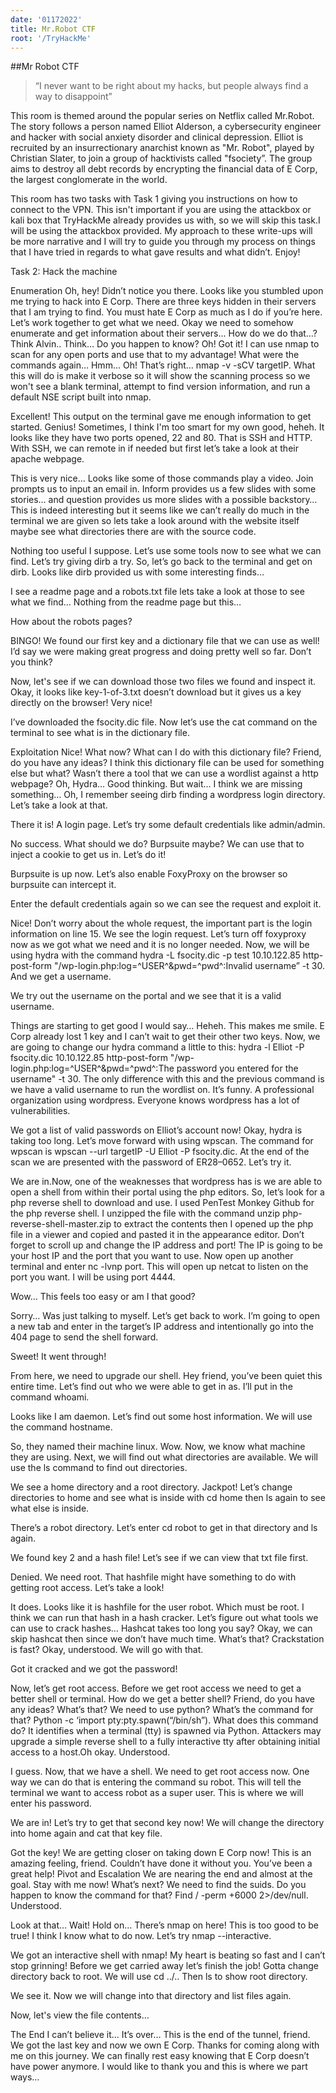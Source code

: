 ```yaml
---
date: '01172022'
title: Mr.Robot CTF
root: '/TryHackMe'
---
```


##Mr Robot CTF

>“I never want to be right about my hacks, but people always find a way to disappoint”

This room is themed around the popular series on Netflix called Mr.Robot. The story follows a person named Elliot Alderson, a cybersecurity engineer and hacker with social anxiety disorder and clinical depression. Elliot is recruited by an insurrectionary anarchist known as "Mr. Robot", played by Christian Slater, to join a group of hacktivists called "fsociety”. The group aims to destroy all debt records by encrypting the financial data of E Corp, the largest conglomerate in the world.

This room has two tasks with Task 1 giving you instructions on how to connect to the VPN. This isn't important if you are using the attackbox or kali box that TryHackMe already provides us with, so we will skip this task.I will be using the attackbox provided. My approach to these write-ups will be more narrative and I will try to guide you through my process on things that I have tried in regards to what gave results and what didn’t. Enjoy!

Task 2: Hack the machine



Enumeration
Oh, hey! Didn’t notice you there. Looks like you stumbled upon me trying to hack into E Corp. There are three keys hidden in their servers that I am trying to find. You must hate E Corp as much as I do if you’re here. Let’s work together to get what we need. Okay we need to somehow enumerate and get information about their servers… How do we do that…? Think Alvin.. Think… Do you happen to know? Oh! Got it! I can use nmap to scan for any open ports and use that to my advantage! What were the commands again… Hmm… Oh! That’s right… nmap -v -sCV targetIP. What this will do is make it verbose so it will show the scanning process so we won't see a blank terminal, attempt to find version information, and run a default NSE script built into nmap. 

Excellent! This output on the terminal gave me enough information to get started. Genius! Sometimes, I think I'm too smart for my own good, heheh. It looks like they have two ports opened, 22 and 80. That is SSH and HTTP. With SSH, we can remote in if needed but first let’s take a look at their apache webpage.


This is very nice… Looks like some of those commands play a video. Join prompts us to input an email in. Inform provides us a few slides with some stories… and question provides us more slides with a possible backstory… This is indeed interesting but it seems like we can’t really do much in the terminal we are given so lets take a look around with the website itself maybe see what directories there are with the source code.


Nothing too useful I suppose. Let’s use some tools now to see what we can find. Let’s try giving dirb a try. So, let’s go back to the terminal and get on dirb. Looks like dirb provided us with some interesting finds… 
 
I see a readme page and a robots.txt file lets take a look at those to see what we find… Nothing from the readme page but this…

How about the robots pages?

BINGO! We found our first key and a dictionary file that we can use as well! I’d say we were making great progress and doing pretty well so far. Don’t you think?

Now, let's see if we can download those two files we found and inspect it. Okay, it looks like key-1-of-3.txt doesn’t download but it gives us a key directly on the browser! Very nice!

I’ve downloaded the fsocity.dic file. Now let’s use the cat command on the terminal to see what is in the dictionary file.

Exploitation
Nice! What now? What can I do with this dictionary file? Friend, do you have any ideas? I think this dictionary file can be used for something else but what? Wasn’t there a tool that we can use a wordlist against a http webpage? Oh, Hydra… Good thinking. But wait… I think we are missing something… Oh, I remember seeing dirb finding a wordpress login directory. Let’s take a look at that.

There it is! A login page. Let’s try some default credentials like admin/admin.

No success. What should we do? Burpsuite maybe? We can use that to inject a cookie to get us in. Let’s do it!

Burpsuite is up now. Let’s also enable FoxyProxy on the browser so burpsuite can intercept it.

Enter the default credentials again so we can see the request and exploit it.

Nice! Don’t worry about the whole request, the important part is the login information on line 15. We see the login request. Let’s turn off foxyproxy now as we got what we need and it is no longer needed. Now, we will be using hydra with the command hydra -L fsocity.dic -p test 10.10.122.85 http-post-form "/wp-login.php:log=^USER^&pwd=^pwd^:Invalid username” -t 30. 
And we get a username.


We try out the username on the portal and we see that it is a valid username.

Things are starting to get good I would say… Heheh. This makes me smile. E Corp already lost 1 key and I can’t wait to get their other two keys. Now, we are going to change our hydra command a little to this: hydra -l Elliot -P fsocity.dic 10.10.122.85 http-post-form "/wp-login.php:log=^USER^&pwd=^pwd^:The password you entered for the username" -t 30. The only difference with this and the previous command is we have a valid username to run the wordlist on. It’s funny. A professional organization using wordpress. Everyone knows wordpress has a lot of vulnerabilities.

We got a list of valid passwords on Elliot’s account now! Okay, hydra is taking too long. Let’s move forward with using wpscan. The command for wpscan is wpscan --url targetIP -U Elliot -P fsocity.dic. At the end of the scan we are presented with the password of ER28–0652. Let’s try it.

We are in.Now, one of the weaknesses that wordpress has is we are able to open a shell from within their portal using the php editors. So, let’s look for a php reverse shell to download and use. I used PenTest Monkey Github for the php reverse shell. I unzipped the file with the command unzip php-reverse-shell-master.zip to extract the contents then I opened up the php file in a viewer and copied and pasted it in the appearance editor. Don’t forget to scroll up and change the IP address and port! The IP is going to be your host IP and the port that you want to use. Now open up another terminal and enter nc -lvnp port. This will open up netcat to listen on the port you want. I will be using port 4444.




Wow… This feels too easy or am I that good? 

Sorry… Was just talking to myself. Let’s get back to work. I’m going to open a new tab and enter in the target’s IP address and intentionally go into the 404 page to send the shell forward.

Sweet! It went through!


From here, we need to upgrade our shell. Hey friend, you’ve been quiet this entire time. Let’s find out who we were able to get in as. I’ll put in the command whoami. 

Looks like I am daemon. Let’s find out some host information. We will use the command hostname.

So, they named their machine linux. Wow. Now, we know what machine they are using. Next, we will find out what directories are available. We will use the ls command to find out directories.

We see a home directory and a root directory. Jackpot! Let’s change directories to home and see what is inside with cd home then ls again to see what else is inside.

There’s a robot directory. Let’s enter cd robot to get in that directory and ls again.

We found key 2 and a hash file! Let’s see if we can view that txt file first.

Denied. We need root. That hashfile might have something to do with getting root access. Let’s take a look!

It does. Looks like it is hashfile for the user robot. Which must be root. I think we can run that hash in a hash cracker. Let’s figure out what tools we can use to crack hashes… Hashcat takes too long you say? Okay, we can skip hashcat then since we don’t have much time. What’s that? Crackstation is fast? Okay, understood. We will go with that.

Got it cracked and we got the password!

Now, let’s get root access. Before we get root access we need to get a better shell or terminal. How do we get a better shell? Friend, do you have any ideas? What’s that? We need to use python? What’s the command for that? Python -c ‘import pty:pty.spawn(“/bin/sh”). What does this command do? It identifies when a terminal (tty) is spawned via Python. Attackers may upgrade a simple reverse shell to a fully interactive tty after obtaining initial access to a host.Oh okay. Understood.

I guess. Now, that we have a shell. We need to get root access now. One way we can do that is entering the command  su robot. This will tell the terminal we want to access robot as a super user. This is where we will enter his password.

We are in! Let’s try to get that second key now! We will change the directory into home again and cat that key file.

Got the key! We are getting closer on taking down E Corp now! This is an amazing feeling, friend. Couldn’t have done it without you. You’ve been a great help!
Pivot and Escalation
We are nearing the end and almost at the goal. Stay with me now! What’s next? We need to find the suids. Do you happen to know the command for that? Find / -perm +6000 2>/dev/null. Understood.

Look at that… Wait! Hold on… There’s nmap on here! This is too good to be true! I think I know what to do now. Let’s try nmap --interactive.

We got an interactive shell with nmap! My heart is beating so fast and I can’t stop grinning! Before we get carried away let’s finish the job! Gotta change directory back to root. We will use cd ../.. Then ls to show root directory.

We see it. Now we will change into that directory and list files again.

Now, let's view the file contents…


The End
I can’t believe it… It’s over… This is the end of the tunnel, friend. We got the last key and now we own E Corp. Thanks for coming along with me on this journey. We can finally rest easy knowing that E Corp doesn’t have power anymore. I would like to thank you and this is where we part ways…





